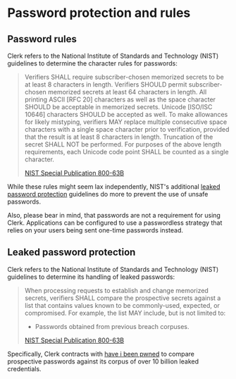 # Password protection and rules

## Password rules

Clerk refers to the National Institute of Standards and Technology \(NIST\) guidelines to determine the character rules for passwords:

> Verifiers SHALL require subscriber-chosen memorized secrets to be at least 8 characters in length. Verifiers SHOULD permit subscriber-chosen memorized secrets at least 64 characters in length. All printing ASCII \[RFC 20\] characters as well as the space character SHOULD be acceptable in memorized secrets. Unicode \[ISO/ISC 10646\] characters SHOULD be accepted as well. To make allowances for likely mistyping, verifiers MAY replace multiple consecutive space characters with a single space character prior to verification, provided that the result is at least 8 characters in length. Truncation of the secret SHALL NOT be performed. For purposes of the above length requirements, each Unicode code point SHALL be counted as a single character.
>
> [NIST Special Publication 800-63B](https://pages.nist.gov/800-63-3/sp800-63b.html#sec5)

While these rules might seem lax independently, NIST's additional [leaked password protection]() guidelines do more to prevent the use of unsafe passwords.

Also, please bear in mind, that passwords are not a requirement for using Clerk. Applications can be configured to use a passwordless strategy that relies on your users being sent one-time passwords instead.

## Leaked password protection

Clerk refers to the National Institute of Standards and Technology \(NIST\) guidelines to determine its handling of leaked passwords:

> When processing requests to establish and change memorized secrets, verifiers SHALL compare the prospective secrets against a list that contains values known to be commonly-used, expected, or compromised. For example, the list MAY include, but is not limited to:
>
> * Passwords obtained from previous breach corpuses.
>
> [NIST Special Publication 800-63B](https://pages.nist.gov/800-63-3/sp800-63b.html#sec5)

Specifically, Clerk contracts with [have i been pwned](https://haveibeenpwned.com/) to compare prospective passwords against its corpus of over 10 billion leaked credentials.


